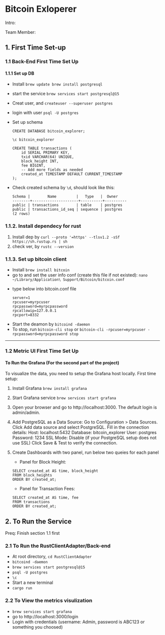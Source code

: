 # Bitcoin Exloperer
Intro: 

Team Member:

## 1. First Time Set-up
### 1.1 Back-End First Time Set Up
#### 1.1.1 Set up DB
- Install
`
brew update
brew install postgresql
`
- start the service 
`brew services start postgresql@15`
- Creat user, and
`createuser --superuser postgres`
- login with user
`psql -U postgres`

- Set up schema
    ```
    CREATE DATABASE bitcoin_explorer;
    ```
    ```
    \c bitcoin_explorer
    ```
    ```
    CREATE TABLE transactions (
        id SERIAL PRIMARY KEY,
        txid VARCHAR(64) UNIQUE,
        block_height INT,
        fee BIGINT,
        -- Add more fields as needed
        created_at TIMESTAMP DEFAULT CURRENT_TIMESTAMP
    );
    ```

- Check created schema by `\d`, should look like this:
    ```
    Schema |        Name         |   Type   |  Owner   
    --------+---------------------+----------+----------
    public | transactions        | table    | postgres
    public | transactions_id_seq | sequence | postgres
    (2 rows)
    ```
### 1.1.2. Install dependecy for rust
1. Install dep by `curl --proto '=https' --tlsv1.2 -sSf https://sh.rustup.rs | sh`
2. check ver, by `rustc --version`

### 1.1.3. Set up bitcoin client
- Install `brew install bitcoin`
- go to and set the user info conf (create this file if not existed):
`nano ~/Library/Application\ Support/Bitcoin/bitcoin.conf`

<!-- > You have to run the `bitcoin` first to get the folder above created

`brew services start bitcoin` (suppose you use MacOS and homebrew) -->

- type below into bitcoin.conf file
    ````
    server=1
    rpcuser=myrpcuser
    rpcpassword=myrpcpassword
    rpcallowip=127.0.0.1
    rpcport=8332
    ````
- Start the deamon by `bitcoind -daemon`
- To stop, run
`bitcoin-cli stop`
or
`bitcoin-cli -rpcuser=myrpcuser -rpcpassword=myrpcpassword stop`

-------------------
### 1.2 Metric UI First Time Set Up

#### To Run the Grafana (For the second part of the project)
To visualize the data, you need to setup the Grafana host locally.
First time setup:
1. Install Grafana
`brew install grafana`


2. Start Grafana service
`brew services start grafana`

3. Open your browser and go to http://localhost:3000. The default login is admin/admin.

4.  Add PostgreSQL as a Data Source:
    Go to Configuration > Data Sources.
    Click Add data source and select PostgreSQL.
    Fill in the connection details:
    Host: localhost:5432
    Database: bitcoin_explorer
    User: postgres
    Password: 1234
    SSL Mode: Disable (if your PostgreSQL setup does not use SSL)
    Click Save & Test to verify the connection.

5. Create Dashboards with two panel, run below two queies for each panel
    - Panel for Block Height:
    ```
    SELECT created_at AS time, block_height
    FROM block_heights
    ORDER BY created_at;
    ```

    - Panel for Transaction Fees:
    ```
    SELECT created_at AS time, fee
    FROM transactions
    ORDER BY created_at;
    ```

## 2. To Run the Service
Preq: Finish section 1.1 first
### 2.1 To Run the RustClientAdapter/Back-end
- At root directory, `cd RustClientAdapter`
- `bitcoind -daemon`
- `brew services start postgresql@15`
- `psql -U postgres`
- `\c`
- Start a new terminal
- `cargo run`


### 2.2 To View the metrics visulization
- `brew services start grafana`
- go to  http://localhost:3000/login
- Login with credentials (username: Admin, password is ABC123 or something you choosed)
